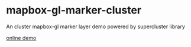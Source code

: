 # mapbox-gl-marker-cluster
An cluster mapbox-gl marker layer demo powered by supercluster library

[online demo](http://94.191.103.72/mapboxgl-marker-cluster/)
